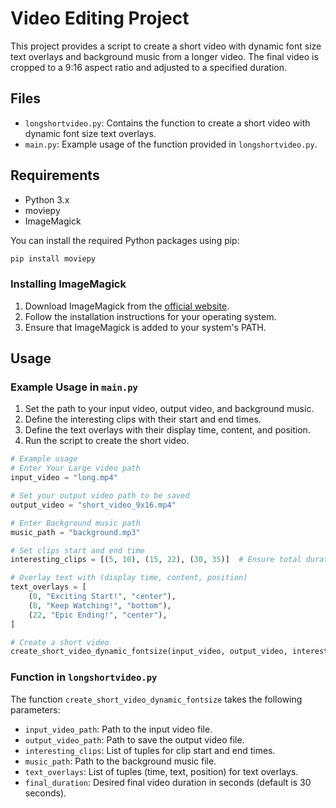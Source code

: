 # Video Editing Project

This project provides a script to create a short video with dynamic font size text overlays and background music from a longer video. The final video is cropped to a 9:16 aspect ratio and adjusted to a specified duration.

## Files

- `longshortvideo.py`: Contains the function to create a short video with dynamic font size text overlays.
- `main.py`: Example usage of the function provided in `longshortvideo.py`.

## Requirements

- Python 3.x
- moviepy
- ImageMagick

You can install the required Python packages using pip:

```sh
pip install moviepy
```

### Installing ImageMagick

1. Download ImageMagick from the [official website](https://imagemagick.org/script/download.php).
2. Follow the installation instructions for your operating system.
3. Ensure that ImageMagick is added to your system's PATH.

## Usage

### Example Usage in `main.py`

1. Set the path to your input video, output video, and background music.
2. Define the interesting clips with their start and end times.
3. Define the text overlays with their display time, content, and position.
4. Run the script to create the short video.

```python
# Example usage
# Enter Your Large video path
input_video = "long.mp4"

# Set your output video path to be saved
output_video = "short_video_9x16.mp4"

# Enter Background music path
music_path = "background.mp3"

# Set clips start and end time
interesting_clips = [(5, 10), (15, 22), (30, 35)]  # Ensure total duration >= 30 seconds

# Overlay text with (display time, content, position) 
text_overlays = [
    (0, "Exciting Start!", "center"),
    (8, "Keep Watching!", "bottom"),
    (22, "Epic Ending!", "center"),
]

# Create a short video
create_short_video_dynamic_fontsize(input_video, output_video, interesting_clips, music_path, text_overlays)
```

### Function in `longshortvideo.py`

The function `create_short_video_dynamic_fontsize` takes the following parameters:

- `input_video_path`: Path to the input video file.
- `output_video_path`: Path to save the output video file.
- `interesting_clips`: List of tuples for clip start and end times.
- `music_path`: Path to the background music file.
- `text_overlays`: List of tuples (time, text, position) for text overlays.
- `final_duration`: Desired final video duration in seconds (default is 30 seconds).
